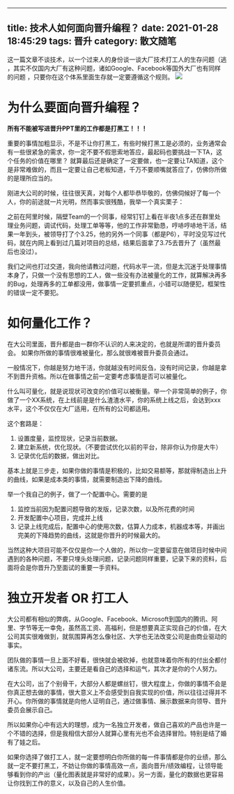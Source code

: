 
---
title: 技术人如何面向晋升编程？
date: 2021-01-28 18:45:29
tags: 晋升
category: 散文随笔
---
这一篇文章不谈技术，以一个过来人的身份谈一谈大厂技术打工人的生存问题（逃 ，其实不仅国内大厂有这种问题，诸如Google、Facebook等国外大厂也有同样的问题 ，只要你在这个体系里面生存就一定要遵循这个规则。
![](https://cdn.jsdelivr.net/gh/zhaohongxuan/picgo@master/20210130162202.png)

<!-- more -->
# 为什么要面向晋升编程？

**所有不能被写进晋升PPT里的工作都是打黑工！！！**

重要的事情加粗显示，不是不让你打黑工，有些时候打黑工是必须的，业务通常会有一些很紧急的需求，你一定不要不假思索地答应，最起码也要挑战一下TA，这个任务的价值在哪里？ 就算最后还是确定了一定要做，也一定要让TA知道，这个是非常难做的，而且一定要让自己老板知道，千万不要顺嘴就答应了，仿佛你所做的是理所应当的。

刚进大公司的时候，往往很天真，对每个人都毕恭毕敬的，仿佛伺候好了每一个人，你的前途就一片光明，然而事实很残酷，我举一个真实栗子：

之前在阿里时候，隔壁Team的一个同事，经常钉钉上看在半夜1点多还在群里处理业务问题，调试代码，处理工单等等，他的工作非常勤恳，哼哧哼哧地干活，结果一年到头，被领导打了个3.25，他的另外一个同事（都是P6），平时没见写过代码，就在内网上看到过几篇对项目的总结，结果后面拿了3.75去晋升了（虽然最后也没过）。

我们之间也打过交道，我向他请教过问题，代码水平一流，但是太沉迷于处理事情本身了，只做一个没有思想的工人，做一些没有办法被量化的工作，就算解决再多的Bug，处理再多的工单都没用，做事情一定要抓重点，小错可以随便犯，框架性的错误一定不要犯。

# 如何量化工作？

在大公司里面，晋升都是由一群你不认识的人来决定的，也就是所谓的晋升委员会。 如果你所做的事情很难被量化，那么就很难被晋升委员会通过。

一般情况下，你越是努力地干活，你就越没有时间反刍，没有时间记录，你越是拿不到晋升资格。所以在做事情之前一定要考虑事情是否可以被量化。

什么叫可量化，就是说现状可改变的价值可以被衡量。举一个非常简单的例子，你做了一个XX系统，在上线前是是什么渣渣水平，你的系统上线之后，会达到xxx水平，这个不仅仅在大厂适用，在所有的公司都适用。

这个套路是：

1. 设置度量，监控现状，记录当前数据。
2. 建立新系统，优化现状。（不要尝试优化以前的平台，除非你认为你是大牛）
3. 记录优化后的数据，做出对比。

基本上就是三步走，如果你做的事情是积极的，比如交易额等，那就得制造出上升的曲线，如果是成本类的事情，就需要制造出下降的曲线。

举一个我自己的例子，做了一个配置中心。需要的是

1. 监控当前因为配置问题导致的发版，记录次数，以及所花费的时间
2. 开发配置中心项目，完成并上线
3. 记录上线完成后，配置中心的使用次数，估算人力成本，机器成本等，并画出完美的下降趋势的曲线，这就是你晋升的时候最大的。

当然这种大项目可能不仅仅是你一个人做的，所以你一定要留意在做项目时候中间遇到的各种问题，不要只埋头处理问题，记录问题同样重要，记录下来的资料，后面将会是你晋升乃至面试的重要一手资料。

# 独立开发者 OR 打工人

大公司都有相似的弊病，从Google、Facebook、Microsoft到国内的腾讯、阿里、字节等无一幸免，虽然高工资、高福利，但是想要真正实现自己的价值，在大公司其实很难做到，就氛围算再怎么像社区、大学也无法改变公司是由商业驱动的事实。

团队做的事情一旦上面不好看，很快就会被砍掉，也就意味着你所有的付出全都付诸东流。所以大公司，主要还是看自己的选择和运气，其次才是你的个人努力。

在大公司，出了个别骨干，大部分人都是螺丝钉，很大程度上，你做的事情不会是你真正想去做的事情，很大意义上不会感受到自我实现的价值，所以往往过得并不开心。你所做的事情就是向他人证明自己，通过做事情、展示数据来向领导、晋升委员会展示自己。

所以如果你心中有远大的理想，成为一名独立开发者，做自己喜欢的产品也许是一个不错的选择，但是我相信大部分人就算心里有光也不会选择冒险。特别是结了婚有了娃之后。

如果你选择了做打工人，就一定要想明白你所做的每一件事情都是你的业绩，那么就一定不要打黑工，不妨让你做的事情高效一点，面向晋升/绩效编程，让领导能够看到你的产出（量化图表就是非常好的成果）。另一方面，量化的数据也更容易让你找到工作的意义，以及自己的人生价值。